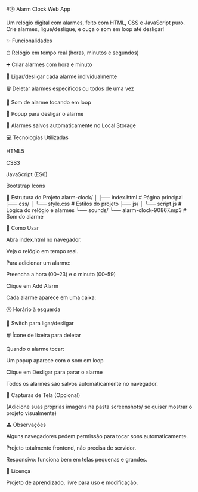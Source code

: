 #🕒 Alarm Clock Web App

Um relógio digital com alarmes, feito com HTML, CSS e JavaScript puro. Crie alarmes, ligue/desligue, e ouça o som em loop até desligar!

✨ Funcionalidades

⏰ Relógio em tempo real (horas, minutos e segundos)

➕ Criar alarmes com hora e minuto

🔄 Ligar/desligar cada alarme individualmente

🗑️ Deletar alarmes específicos ou todos de uma vez

🔔 Som de alarme tocando em loop

📢 Popup para desligar o alarme

💾 Alarmes salvos automaticamente no Local Storage

💻 Tecnologias Utilizadas

HTML5

CSS3

JavaScript (ES6)

Bootstrap Icons

📂 Estrutura do Projeto
alarm-clock/
│
├── index.html               # Página principal
├── css/
│   └── style.css            # Estilos do projeto
├── js/
│   └── script.js            # Lógica do relógio e alarmes
└── sounds/
    └── alarm-clock-90867.mp3   # Som do alarme

🚀 Como Usar

Abra index.html no navegador.

Veja o relógio em tempo real.

Para adicionar um alarme:

Preencha a hora (00–23) e o minuto (00–59)

Clique em Add Alarm

Cada alarme aparece em uma caixa:

🕑 Horário à esquerda

🔘 Switch para ligar/desligar

🗑️ Ícone de lixeira para deletar

Quando o alarme tocar:

Um popup aparece com o som em loop

Clique em Desligar para parar o alarme

Todos os alarmes são salvos automaticamente no navegador.

📸 Capturas de Tela (Opcional)






(Adicione suas próprias imagens na pasta screenshots/ se quiser mostrar o projeto visualmente)

⚠️ Observações

Alguns navegadores pedem permissão para tocar sons automaticamente.

Projeto totalmente frontend, não precisa de servidor.

Responsivo: funciona bem em telas pequenas e grandes.

📝 Licença

Projeto de aprendizado, livre para uso e modificação.
